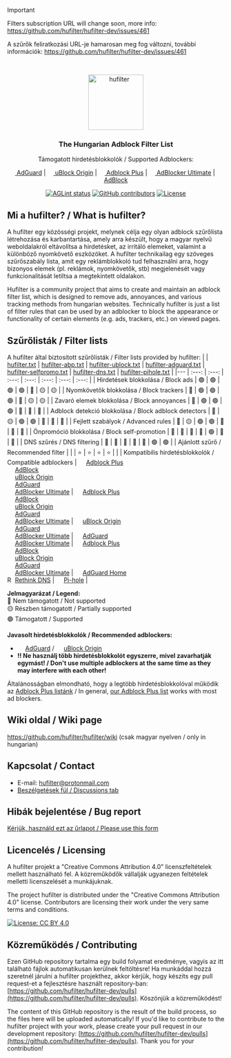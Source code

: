 > [!IMPORTANT]  
> Filters subscription URL will change soon, more info: https://github.com/hufilter/hufilter-dev/issues/461
>
> A szűrők feliratkozási URL-je hamarosan meg fog változni, további információk: https://github.com/hufilter/hufilter-dev/issues/461

&nbsp;
<p align="center">
  <img src="https://raw.githubusercontent.com/hufilter/hufilter-dev/master/assets/images/hufilter.svg" width="128rem" alt="hufilter" />
</p>
<h3 align="center">The Hungarian Adblock Filter List</h3>
<p align="center">
  Támogatott hirdetésblokkolók / Supported Adblockers:
</p>
<p align="center">
    <a href="https://adguard.com/"><img src="https://gist.githubusercontent.com/scripthunter7/6378a96b61b927357f39a33d3abc5af7/raw/e306604fd548ac1b2de70d2a5d8a43017496f221/adguard_logo.svg" width="14px"> AdGuard</a> |
    <a href="https://github.com/gorhill/uBlock"><img src="https://upload.wikimedia.org/wikipedia/commons/0/05/UBlock_Origin.svg" width="14px"> uBlock Origin</a> |
    <a href="https://adblockplus.org/"><img src="https://upload.wikimedia.org/wikipedia/commons/9/9b/Adblock_Plus_2014_Logo.svg" width="14px"> Adblock Plus</a> |
    <a href="https://adblockultimate.net/"><img src="https://gist.githubusercontent.com/scripthunter7/418eb959a67d230f1f0975a222078565/raw/85854779bc661bce93b6abccea6ed56fca5c2844/adblocker_ultimate_logo.svg" width="14px"> AdBlocker Ultimate</a> |
    <a href="https://getadblock.com/"><img src="https://gist.githubusercontent.com/scripthunter7/45f46156b3e4efdd13817ffc57389feb/raw/6024bd84726be876839925f328faa3afb45e0534/adblock_logo.svg" width="14px"> AdBlock</a> 
</p>
<p align="center">
    <a href="https://github.com/hufilter/hufilter-dev/actions/workflows/aglint.yml" target="_blank"><img src="https://github.com/hufilter/hufilter-dev/actions/workflows/aglint.yml/badge.svg?branch=master" alt="AGLint status"></a>
    <a href="https://github.com/hufilter/hufilter-dev/graphs/contributors" target="_blank"><img src="https://img.shields.io/github/contributors/hufilter/hufilter-dev" alt="GitHub contributors"></a>
    <a href="https://github.com/hufilter/hufilter-dev/blob/master/LICENSE" target="_blank"><img src="https://img.shields.io/github/license/hufilter/hufilter-dev" alt="License"></a>
</p>

## Mi a hufilter? / What is hufilter?
A hufilter egy közösségi projekt, melynek célja egy olyan adblock szűrőlista létrehozása és karbantartása, amely arra készült, hogy a magyar nyelvű weboldalakról eltávolítsa a hirdetésket, az irritáló elemeket, valamint a különböző nyomkövető eszközöket. A hufilter technikailag egy szöveges szűrőszabály lista, amit egy reklámblokkoló tud felhasználni arra, hogy bizonyos elemek (pl. reklámok, nyomkövetők, stb) megjelenését vagy funkcionalitását letiltsa a megtekintett oldalakon.

Hufilter is a community project that aims to create and maintain an adblock filter list, which is designed to remove ads, annoyances, and various tracking methods from hungarian websites. Technically hufilter is just a list of filter rules that can be used by an adblocker to block the appearance or functionality of certain elements (e.g. ads, trackers, etc.) on viewed pages.

## Szűrőlisták / Filter lists

A hufilter által biztosított szűrőlisták / Filter lists provided by hufilter:
| | [hufilter.txt](https://subscribe.adblockplus.org/?location=https://raw.githubusercontent.com/hufilter/hufilter/master/hufilter.txt&title=Hufilter%20Basic) | [hufilter-abp.txt](https://subscribe.adblockplus.org/?location=https://raw.githubusercontent.com/hufilter/hufilter/master/hufilter-abp.txt&title=Hufilter%20for%20ABP) | [hufilter-ublock.txt](https://subscribe.adblockplus.org/?location=https://raw.githubusercontent.com/hufilter/hufilter/master/hufilter-ublock.txt&title=Hufilter%20for%20uBO) | [hufilter-adguard.txt](https://subscribe.adblockplus.org/?location=https://raw.githubusercontent.com/hufilter/hufilter/master/hufilter-adguard.txt&title=Hufilter%20for%20AdGuard) | [hufilter-selfpromo.txt](https://subscribe.adblockplus.org/?location=https://raw.githubusercontent.com/hufilter/hufilter/master/hufilter-selfpromo.txt&title=Hufilter%20Self-promotions) | [hufilter-dns.txt](https://raw.githubusercontent.com/hufilter/hufilter/master/hufilter-dns.txt) | [hufilter-pihole.txt](https://raw.githubusercontent.com/hufilter/hufilter/master/hufilter-pihole.txt) |
|--- | :---: | :---: | :---: | :---: | :---: | :---: | :---: |
| Hirdetések blokkolása / Block ads | :green_circle: | :green_circle: | :green_circle: | :green_circle: | :red_circle: | :yellow_circle: | :yellow_circle: |
| Nyomkövetők blokkolása / Block trackers | :red_circle: | :green_circle: | :green_circle: | :green_circle: | :red_circle: | :yellow_circle: | :yellow_circle: |
| Zavaró elemek blokkolása / Block annoyances | :red_circle: | :green_circle: | :green_circle: | :green_circle: | :red_circle: | :red_circle: | :red_circle: |
| Adblock detekció blokkolása / Block adblock detectors | :red_circle: | :yellow_circle: | :green_circle: | :green_circle: | :red_circle: | :red_circle: | :red_circle: |
| Fejlett szabályok / Advanced rules | :red_circle: | :yellow_circle: | :green_circle: | :green_circle: | :red_circle: | :red_circle: | :red_circle: |
| Önpromóció blokkolása / Block self-promotion | :red_circle: | :red_circle: | :red_circle: | :red_circle: | :green_circle: | :red_circle: | :red_circle: |
| DNS szűrés / DNS filtering | :red_circle: | :red_circle: | :red_circle: | :red_circle: | :red_circle: | :green_circle: | :green_circle: |
| Ajánlott szűrő / Recommended filter | | | :star: | :star: | :star: | :star: | |
| Kompatibilis hirdetésblokkolók / Compatible adblockers | <img src="https://upload.wikimedia.org/wikipedia/commons/9/9b/Adblock_Plus_2014_Logo.svg" width="14px"> [Adblock Plus](https://adblockplus.org)<br><img src="https://gist.githubusercontent.com/scripthunter7/45f46156b3e4efdd13817ffc57389feb/raw/6024bd84726be876839925f328faa3afb45e0534/adblock_logo.svg" width="14px">  [AdBlock](https://getadblock.com/)<br><img src="https://upload.wikimedia.org/wikipedia/commons/0/05/UBlock_Origin.svg" width="14px"> [uBlock Origin](https://github.com/gorhill/uBlock)<br><img src="https://gist.githubusercontent.com/scripthunter7/6378a96b61b927357f39a33d3abc5af7/raw/e306604fd548ac1b2de70d2a5d8a43017496f221/adguard_logo.svg" width="14px"> [AdGuard](https://adguard.com)<br> <img src="https://gist.githubusercontent.com/scripthunter7/418eb959a67d230f1f0975a222078565/raw/85854779bc661bce93b6abccea6ed56fca5c2844/adblocker_ultimate_logo.svg" width="14px"> [AdBlocker Ultimate](https://adblockultimate.net/) | <img src="https://upload.wikimedia.org/wikipedia/commons/9/9b/Adblock_Plus_2014_Logo.svg" width="14px"> [Adblock Plus](https://adblockplus.org)<br><img src="https://gist.githubusercontent.com/scripthunter7/45f46156b3e4efdd13817ffc57389feb/raw/6024bd84726be876839925f328faa3afb45e0534/adblock_logo.svg" width="14px">  [AdBlock](https://getadblock.com/)<br><img src="https://upload.wikimedia.org/wikipedia/commons/0/05/UBlock_Origin.svg" width="14px"> [uBlock Origin](https://github.com/gorhill/uBlock)<br><img src="https://gist.githubusercontent.com/scripthunter7/6378a96b61b927357f39a33d3abc5af7/raw/e306604fd548ac1b2de70d2a5d8a43017496f221/adguard_logo.svg" width="14px"> [AdGuard](https://adguard.com)<br> <img src="https://gist.githubusercontent.com/scripthunter7/418eb959a67d230f1f0975a222078565/raw/85854779bc661bce93b6abccea6ed56fca5c2844/adblocker_ultimate_logo.svg" width="14px"> [AdBlocker Ultimate](https://adblockultimate.net/) | <img src="https://upload.wikimedia.org/wikipedia/commons/0/05/UBlock_Origin.svg" width="14px"> [uBlock Origin](https://github.com/gorhill/uBlock)<br><img src="https://gist.githubusercontent.com/scripthunter7/6378a96b61b927357f39a33d3abc5af7/raw/e306604fd548ac1b2de70d2a5d8a43017496f221/adguard_logo.svg" width="14px"> [AdGuard](https://adguard.com)<br> <img src="https://gist.githubusercontent.com/scripthunter7/418eb959a67d230f1f0975a222078565/raw/85854779bc661bce93b6abccea6ed56fca5c2844/adblocker_ultimate_logo.svg" width="14px"> [AdBlocker Ultimate](https://adblockultimate.net/) | <img src="https://gist.githubusercontent.com/scripthunter7/6378a96b61b927357f39a33d3abc5af7/raw/e306604fd548ac1b2de70d2a5d8a43017496f221/adguard_logo.svg" width="14px"> [AdGuard](https://adguard.com)<br> <img src="https://gist.githubusercontent.com/scripthunter7/418eb959a67d230f1f0975a222078565/raw/85854779bc661bce93b6abccea6ed56fca5c2844/adblocker_ultimate_logo.svg" width="14px"> [AdBlocker Ultimate](https://adblockultimate.net/) | <img src="https://upload.wikimedia.org/wikipedia/commons/9/9b/Adblock_Plus_2014_Logo.svg" width="14px"> [Adblock Plus](https://adblockplus.org)<br><img src="https://gist.githubusercontent.com/scripthunter7/45f46156b3e4efdd13817ffc57389feb/raw/6024bd84726be876839925f328faa3afb45e0534/adblock_logo.svg" width="14px">  [AdBlock](https://getadblock.com/)<br><img src="https://upload.wikimedia.org/wikipedia/commons/0/05/UBlock_Origin.svg" width="14px"> [uBlock Origin](https://github.com/gorhill/uBlock)<br><img src="https://gist.githubusercontent.com/scripthunter7/6378a96b61b927357f39a33d3abc5af7/raw/e306604fd548ac1b2de70d2a5d8a43017496f221/adguard_logo.svg" width="14px"> [AdGuard](https://adguard.com)<br> <img src="https://gist.githubusercontent.com/scripthunter7/418eb959a67d230f1f0975a222078565/raw/85854779bc661bce93b6abccea6ed56fca5c2844/adblocker_ultimate_logo.svg" width="14px"> [AdBlocker Ultimate](https://adblockultimate.net/) | <img src="https://gist.githubusercontent.com/scripthunter7/6378a96b61b927357f39a33d3abc5af7/raw/e306604fd548ac1b2de70d2a5d8a43017496f221/adguard_logo.svg" width="14px"> [AdGuard Home](https://adguard.com/en/adguard-home/overview.html)<br> <picture><source media="(prefers-color-scheme: dark)" srcset="https://www.rethinkdns.com/ico/app_icon_Light.svg"><img alt="RethinkDNS" src="https://www.rethinkdns.com/ico/app_icon.svg" width="14px"></picture> [Rethink DNS](https://github.com/celzero/rethink-app) | <img src="https://gist.githubusercontent.com/scripthunter7/57081afb98764f69a2f5278698592cd8/raw/ca1f6fe2ae7074adb0333729442b7986e120304e/pihole_logo.svg" width="14px"> [Pi-hole](https://pi-hole.net/) |

**Jelmagyarázat / Legend:**  
:red_circle: Nem támogatott / Not supported  
:yellow_circle: Részben támogatott / Partially supported  
:green_circle: Támogatott / Supported  

**Javasolt hirdetésblokkolók / Recommended adblockers:**
- <img src="https://gist.githubusercontent.com/scripthunter7/6378a96b61b927357f39a33d3abc5af7/raw/e306604fd548ac1b2de70d2a5d8a43017496f221/adguard_logo.svg" width="14px"> [AdGuard](https://adguard.com) / <img src="https://upload.wikimedia.org/wikipedia/commons/0/05/UBlock_Origin.svg" width="14px"> [uBlock Origin](https://github.com/gorhill/uBlock)
- **:bangbang: Ne használj több hirdetésblokkolót egyszerre, mivel zavarhatják egymást! / Don't use multiple adblockers at the same time as they may interfere with each other!**

Általánosságban elmondható, hogy a legtöbb hirdetésblokkolóval működik az [Adblock Plus listánk](https://raw.githubusercontent.com/hufilter/hufilter/master/hufilter-abp.txt) / In general, [our Adblock Plus list](https://raw.githubusercontent.com/hufilter/hufilter/master/hufilter-abp.txt) works with most ad blockers.

## Wiki oldal / Wiki page
https://github.com/hufilter/hufilter/wiki (csak magyar nyelven / only in hungarian)

## Kapcsolat / Contact
- E-mail: [hufilter@protonmail.com](mailto:hufilter@protonmail.com)
- [Beszélgetések fül / Discussions tab](https://github.com/hufilter/hufilter-dev/discussions)

## Hibák bejelentése / Bug report
[Kérjük, használd ezt az űrlapot / Please use this form](https://github.com/hufilter/hufilter-dev/issues/new/choose)

## Licencelés / Licensing
A hufilter projekt a "Creative Commons Attribution 4.0" licenszfeltételek mellett használható fel. A közreműködők vállalják ugyanezen feltételek melletti licenszelését a munkájuknak.

The project hufilter is distributed under the "Creative Commons Attribution 4.0" license. Contributors are licensing their work under the very same terms and conditions.

[![License: CC BY 4.0](https://img.shields.io/badge/License-CC%20BY%204.0-lightgrey.svg)](https://creativecommons.org/licenses/by/4.0/)

## Közreműködés / Contributing
Ezen GitHub repository tartalma egy build folyamat eredménye, vagyis az itt található fájlok automatikusan kerülnek feltöltésre! Ha munkáddal hozzá szeretnél járulni a hufilter projekthez, akkor kérjük, hogy készíts egy pull request-et a fejlesztésre használt repository-ban: [https://github.com/hufilter/hufilter-dev/pulls](https://github.com/hufilter/hufilter-dev/pulls). Köszönjük a közreműködést!

The content of this GitHub repository is the result of the build process, so the files here will be uploaded automatically! If you'd like to contribute to the hufilter project with your work, please create your pull request in our development repository: [https://github.com/hufilter/hufilter-dev/pulls](https://github.com/hufilter/hufilter-dev/pulls). Thank you for your contribution!
